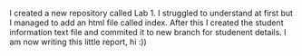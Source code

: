I created a new repository called Lab 1. I struggled to understand at first but I managed to add an html file called index. After this I created the student information text file and commited it to new branch for studenent details. I am now writing this little report, hi :))
